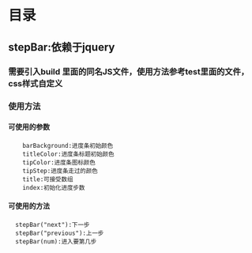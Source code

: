 # 目录
## stepBar:依赖于jquery

### 需要引入build 里面的同名JS文件，使用方法参考test里面的文件，css样式自定义

### 使用方法

#### 可使用的参数
        barBackground:进度条初始颜色
        titleColor:进度条标题初始颜色
        tipColor:进度条图标颜色
        tipStep:进度条走过的颜色
        title:可接受数组
        index:初始化进度步数

####  可使用的方法
      stepBar("next"):下一步
      stepBar("previous"):上一步
      stepBar(num):进入要第几步






